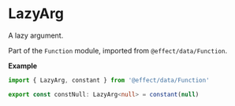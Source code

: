 # LazyArg

A lazy argument.

Part of the `Function` module, imported from `@effect/data/Function`.

**Example**

```ts
import { LazyArg, constant } from '@effect/data/Function'

export const constNull: LazyArg<null> = constant(null)
```
